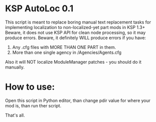# KSP AutoLoc 0.1

This script is meant to replace boring manual text replacement tasks for implementing localization to non-localized-yet part mods in KSP 1.3+
Beware, it does not use KSP API for clean node processing, so it may produce errors.
Beware, it definitely WILL produce errors if you have:
1) Any .cfg files with MORE THAN ONE PART in them.
2) More than one single agency in /Agencies/Agents.cfg

Also it will NOT localize ModuleManager patches - you should do it manually.

# How to use:
Open this script in Python editor, 
than change pdir value for where your mod is,
than run ther script.

That's all.
